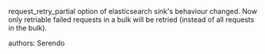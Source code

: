 request_retry_partial option of elasticsearch sink's behaviour changed. Now only retriable failed requests in a bulk will be retried (instead of all requests in the bulk).

authors: Serendo
